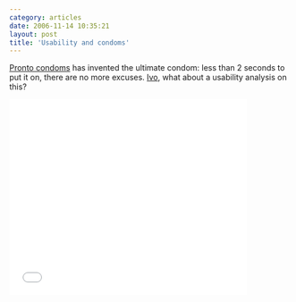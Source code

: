 ```yaml
---
category: articles
date: 2006-11-14 10:35:21
layout: post
title: 'Usability and condoms'
---
```


<p><a href="http://www.prontocondoms.co.za/">Pronto condoms</a> has invented the ultimate condom: less than 2 seconds to put it on, there are no more excuses. <a href="http://ivogomes.com">Ivo</a>, what about a usability analysis on this?</p>

<embed src="//www.youtube.com/v/QcqRSfYUfYI" width="425" height="350">
